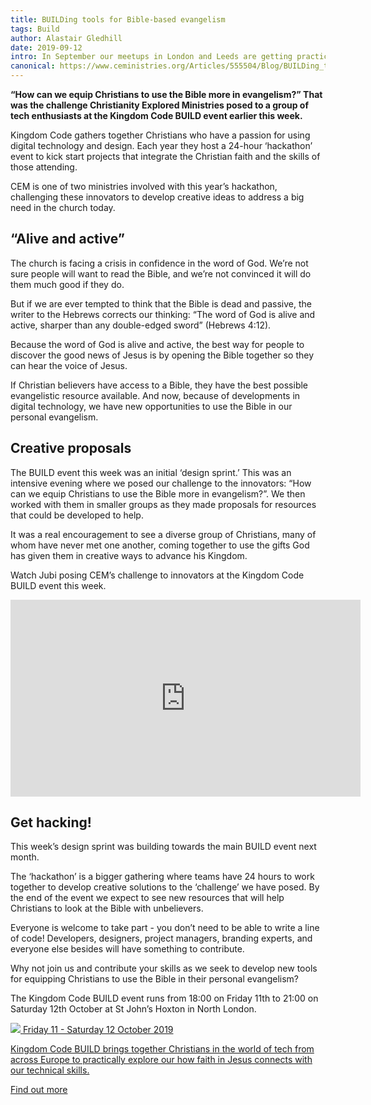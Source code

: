 ```yaml
---
title: BUILDing tools for Bible-based evangelism
tags: Build
author: Alastair Gledhill
date: 2019-09-12
intro: In September our meetups in London and Leeds are getting practical ahead of next month's hackathon…
canonical: https://www.ceministries.org/Articles/555504/Blog/BUILDing_tools_for_Bible_based.aspx
---
```


**“How can we equip Christians to use the Bible more in evangelism?” That was the challenge Christianity Explored Ministries posed to a group of tech enthusiasts at the Kingdom Code BUILD event earlier this week.**

Kingdom Code gathers together Christians who have a passion for using digital technology and design. Each year they host a 24-hour ‘hackathon’ event to
kick start projects that integrate the Christian faith and the skills of those attending.

CEM is one of two ministries involved with this year’s hackathon, challenging these innovators to develop creative ideas to address a big need in the church today.

## “Alive and active”

The church is facing a crisis in confidence in the word of God. We’re not sure people will want to read the Bible, and we’re not convinced it will do them much good if they do.

But if we are ever tempted to think that the Bible is dead and passive, the writer to the Hebrews corrects our thinking: “The word of God is alive and active, sharper than any double-edged sword” (Hebrews 4:12).

Because the word of God is alive and active, the best way for people to discover the good news of Jesus is by opening the Bible together so they can hear the voice of Jesus.

If Christian believers have access to a Bible, they have the best possible evangelistic resource available. And now, because of developments in digital technology, we have new opportunities to use the Bible in our personal evangelism.

## Creative proposals

The BUILD event this week was an initial ‘design sprint.’ This was an intensive evening where we posed our challenge to the innovators: “How can we equip Christians to use the Bible more in evangelism?”. We then worked with them in smaller groups as they made proposals for resources that could be developed to help.

It was a real encouragement to see a diverse group of Christians, many of whom have never met one another, coming together to use the gifts God has given them in creative ways to advance his Kingdom.

Watch Jubi posing CEM’s challenge to innovators at the Kingdom Code BUILD event this week.

<iframe width="560" height="315" src="https://www.youtube.com/embed/vYptMzrYumo" frameborder="0" allow="accelerometer; autoplay; encrypted-media; gyroscope; picture-in-picture" allowfullscreen></iframe>
 
## Get hacking!

This week’s design sprint was building towards the main BUILD event next month.

The ‘hackathon’ is a bigger gathering where teams have 24 hours to work together to develop creative solutions to the ‘challenge’ we have posed. By the end of the event we expect to see new resources that will help Christians to look at the Bible with unbelievers.

Everyone is welcome to take part - you don’t need to be able to write a line of code! Developers, designers, project managers, branding experts, and everyone else besides will have something to contribute.

Why not join us and contribute your skills as we seek to develop new tools for equipping Christians to use the Bible in their personal evangelism?

The Kingdom Code BUILD event runs from 18:00 on Friday 11th to 21:00 on Saturday 12th October at St John’s Hoxton in North London.

<section class="promo">

  <a class="promo__content" href="/build">

  <img class="promo__content__logo" src="/_assets/_img/build.svg" />

  <date>
    Friday 11 - Saturday 12 October 2019
  </date>

  <p>
    Kingdom Code BUILD brings together Christians in the world of tech from across Europe to practically explore our how faith in Jesus connects with our technical skills.
  </p>

  <p>
    <span class="promo__content__button">
      Find out more
    </span>
  </p>
  </a>
</section>
